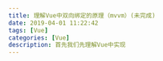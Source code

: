 ```yaml
---
title: 理解Vue中双向绑定的原理（mvvm）(未完成)
date: 2019-04-01 11:22:42
tags: [Vue]
categories: [Vue]
description: 首先我们先理解Vue中实现
---
```

